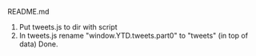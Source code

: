 README.md

1. Put tweets.js to dir with script
2. In tweets.js rename "window.YTD.tweets.part0" to "tweets" (in top of data)
Done.

